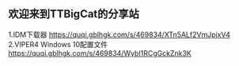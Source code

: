 ## 欢迎来到TTBigCat的分享站

1.IDM下载器  https://quqi.gblhgk.com/s/469834/XTn5ALf2VmJpjxV4
2.VIPER4 Windows 10配置文件  https://quqi.gblhgk.com/s/469834/WybI1RCgGckZnk3K
